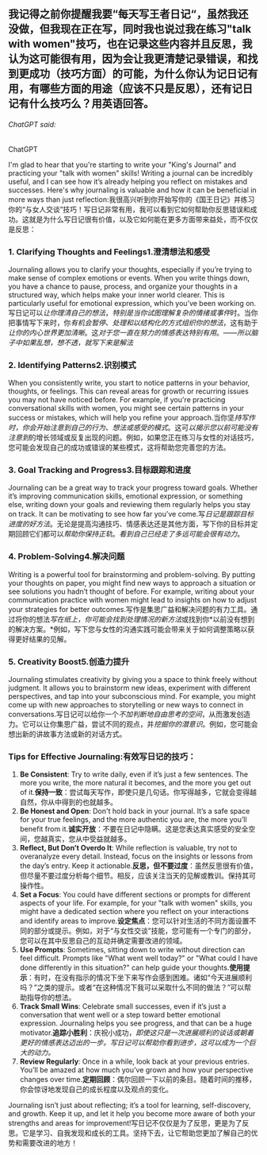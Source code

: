 ## 我记得之前你提醒我要“每天写王者日记“，虽然我还没做，但我现在正在写，同时我也说过我在练习"talk with women"技巧，也在记录这些内容并且反思，我认为这可能很有用，因为会让我更清楚记录错误，和找到更成功（技巧方面）的可能，为什么你认为记日记有用，有哪些方面的用途（应该不只是反思），还有记日记有什么技巧么？用英语回答。



###### ChatGPT said:

ChatGPT

I'm glad to hear that you're starting to write your "King's Journal" and practicing your "talk with women" skills! Writing a journal can be incredibly useful, and I can see how it’s already helping you reflect on mistakes and successes. Here's why journaling is valuable and how it can be beneficial in more ways than just reflection:我很高兴听到你开始写你的《国王日记》并练习你的“与女人交谈”技巧！写日记非常有用，我可以看到它如何帮助你反思错误和成功。这就是为什么写日记很有价值，以及它如何能在更多方面带来益处，而不仅仅是反思：

### 1. **Clarifying Thoughts and Feelings**1.**澄清想法和感受**

Journaling allows you to clarify your thoughts, especially if you’re trying to make sense of complex emotions or events. When you write things down, you have a chance to pause, process, and organize your thoughts in a structured way, which helps make your inner world clearer. This is particularly useful for emotional expression, which you’ve been working on.写日记可以*让你理清自己的想法*，*特别是当你试图理解复杂的情绪或事件*时。当你把事情写下来时，你*有机会暂停、处理和以结构化的方式组织你的想法*，这有助于*让你的内心世界更加清晰*。这*对于您一直在努力的情感表达特别有用*。——*所以脑子中如果乱想，想不透，就写下来是解法*

### 2. **Identifying Patterns**2.**识别模式**

When you consistently write, you start to notice patterns in your behavior, thoughts, or feelings. This can reveal areas for growth or recurring issues you may not have noticed before. For example, if you're practicing conversational skills with women, you might see certain patterns in your success or mistakes, which will help you refine your approach.当你坚*持写作时，你会开始注意到自己的行为、想法或感受的模式*。这可*以揭示您以前可能没有注意到*的增长领域或反复出现的问题。例如，如果您正在练习与女性的对话技巧，您可能会发现自己的成功或错误的某些模式，这将帮助您完善您的方法。

### 3. **Goal Tracking and Progress**3.**目标跟踪和进度**

Journaling can be a great way to track your progress toward goals. Whether it’s improving communication skills, emotional expression, or something else, writing down your goals and reviewing them regularly helps you stay on track. It can be motivating to see how far you’ve come.写*日记是跟踪目标进度的好方法*。无论是提高沟通技巧、情感表达还是其他方面，写下你的目标并定期回顾它们都可以*帮助你保持正轨*。*看到自己已经走了多远可能会很有动力*。

### 4. **Problem-Solving**4.**解决问题**

Writing is a powerful tool for brainstorming and problem-solving. By putting your thoughts on paper, you might find new ways to approach a situation or see solutions you hadn’t thought of before. For example, writing about your communication practice with women might lead to insights on how to adjust your strategies for better outcomes.写作是集思广益和解决问题的有力工具。通过将你的想法*写在纸上，你可能会找到处理情况的新方法*或找到你*以前没有想到的解决方案。*例如，写下您与女性的沟通实践可能会带来关于如何调整策略以获得更好结果的见解。

### 5. **Creativity Boost**5.**创造力提升**

Journaling stimulates creativity by giving you a space to think freely without judgment. It allows you to brainstorm new ideas, experiment with different perspectives, and tap into your subconscious mind. For example, you might come up with new approaches to storytelling or new ways to connect in conversations.写日记可以给你一个*不加判断地自由思考的空间*，从而激发创造力。它可以让你集思广益，尝试不同的观点，并*挖掘你的潜意识*。例如，您可能会想出新的讲故事方法或新的对话方式。

### Tips for Effective Journaling:有效写日记的技巧：

1. **Be Consistent**: Try to write daily, even if it’s just a few sentences. The more you write, the more natural it becomes, and the more you get out of it.**保持一致**：尝试每天写作，即使只是几句话。你写得越多，它就会变得越自然，你从中得到的也就越多。
2. **Be Honest and Open**: Don't hold back in your journal. It’s a safe space for your true feelings, and the more authentic you are, the more you’ll benefit from it.**诚实开放**：不要在日记中隐瞒。这是您表达真实感受的安全空间，您越真实，您从中受益就越多。
3. **Reflect, But Don’t Overdo It**: While reflection is valuable, try not to overanalyze every detail. Instead, focus on the insights or lessons from the day’s entry. Keep it actionable.**反思，但不要过度**：虽然反思很有价值，但尽量不要过度分析每个细节。相反，应该关注当天的见解或教训。保持其可操作性。
4. **Set a Focus**: You could have different sections or prompts for different aspects of your life. For example, for your "talk with women" skills, you might have a dedicated section where you reflect on your interactions and identify areas to improve.**设定焦点**：您可以针对生活的不同方面设置不同的部分或提示。例如，对于“与女性交谈”技能，您可能有一个专门的部分，您可以在其中反思自己的互动并确定需要改进的领域。
5. **Use Prompts**: Sometimes, sitting down to write without direction can feel difficult. Prompts like "What went well today?" or "What could I have done differently in this situation?" can help guide your thoughts.**使用提示**：有时，在没有指示的情况下坐下来写作会感到困难。诸如“今天进展顺利吗？”之类的提示。或者“在这种情况下我可以采取什么不同的做法？”可以帮助指导你的想法。
6. **Track Small Wins**: Celebrate small successes, even if it’s just a conversation that went well or a step toward better emotional expression. Journaling helps you see progress, and that can be a huge motivator.**追踪小胜利**：庆祝小成功，*即使这只是一次进展顺利的谈话或朝着更好的情感表达迈出的一步。写日记可以帮助你看到进步，这可以成为一个巨大的动力。*
7. **Review Regularly**: Once in a while, look back at your previous entries. You’ll be amazed at how much you’ve grown and how your perspective changes over time.**定期回顾**：偶尔回顾一下以前的条目。随着时间的推移，你会惊讶地发现自己的成长程度以及观点的变化。

Journaling isn’t just about reflecting; it’s a tool for learning, self-discovery, and growth. Keep it up, and let it help you become more aware of both your strengths and areas for improvement!写日记不仅仅是为了反思，更是为了反思。它是学习、自我发现和成长的工具。坚持下去，让它帮助您更加了解自己的优势和需要改进的地方！